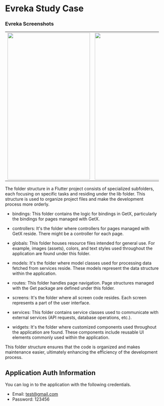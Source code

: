 # Evreka Study Case
### Evreka Screenshots
<table>

  <tr>
    <td><img src="https://github.com/busrayamaner/evreka_study_case/assets/69725753/79521484-e390-429e-842a-d96539343e70" width=270 height=480></td>
    <td><img src="https://github.com/busrayamaner/evreka_study_case/assets/69725753/a80dbb6d-1a67-48d8-8539-e6d5b51fc427" width=270 height=480></td>
    <td><img src="https://github.com/busrayamaner/evreka_study_case/assets/69725753/a470b76e-bc11-4525-858f-72f7aebbcd78" width=270 height=480></td>
    <td><img src="https://github.com/busrayamaner/evreka_study_case/assets/69725753/3625491d-e6a0-454a-97b7-1caf3d1be114" width=270 height=480></td>


  </tr>

 </table>
 
The folder structure in a Flutter project consists of specialized subfolders, each focusing on specific tasks and residing under the lib folder. This structure is used to organize project files and make the development process more orderly.

- bindings: This folder contains the logic for bindings in GetX, particularly the bindings for pages managed with GetX.

- controllers: It's the folder where controllers for pages managed with GetX reside. There might be a controller for each page.

- globals: This folder houses resource files intended for general use. For example, images (assets), colors, and text styles used throughout the application are found under this folder.

- models: It's the folder where model classes used for processing data fetched from services reside. These models represent the data structure within the application.

- routes: This folder handles page navigation. Page structures managed with the Get package are defined under this folder.

- screens: It's the folder where all screen code resides. Each screen represents a part of the user interface.

- services: This folder contains service classes used to communicate with external services (API requests, database operations, etc.).

- widgets: It's the folder where customized components used throughout the application are found. These components include reusable UI elements commonly used within the application.

This folder structure ensures that the code is organized and makes maintenance easier, ultimately enhancing the efficiency of the development process.

## Application Auth Information

You can log in to the application with the following credentials.

- Email: test@gmail.com
- Password: 123456
